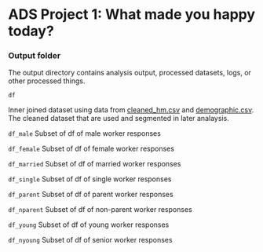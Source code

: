 # ADS Project 1: What made you happy today?
### Output folder

The output directory contains analysis output, processed datasets, logs, or other processed things.

```df```

Inner joined dataset using data from [cleaned_hm.csv](data/cleaned_hm.csv) and [demographic.csv](data/demographic.csv). The cleaned dataset that are used and segmented in later analaysis.

```df_male```
Subset of df of male worker responses

```df_female```
Subset of df of female worker responses

```df_married```
Subset of df of married worker responses

```df_single```
Subset of df of single worker responses

```df_parent```
Subset of df of parent worker responses

```df_nparent```
Subset of df of non-parent worker responses

```df_young```
Subset of df of young worker responses

```df_nyoung```
Subset of df of senior worker responses
